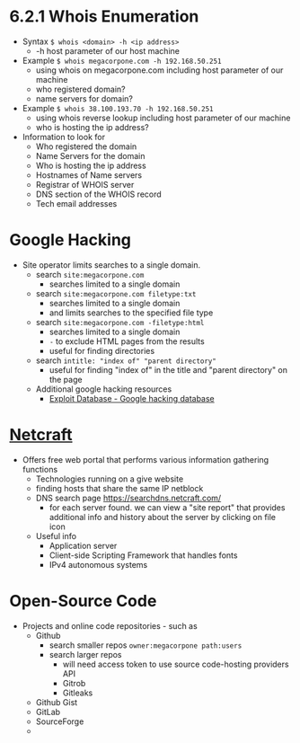 # 6.2.1 Whois Enumeration 
- Syntax `$ whois <domain> -h <ip address>`
	- -h host parameter of our host machine
- Example `$ whois megacorpone.com -h 192.168.50.251`
	- using whois on megacorpone.com including host parameter of our machine
	- who registered domain?
	- name servers for domain?
- Example `$ whois 38.100.193.70 -h 192.168.50.251`
	- using whois reverse lookup including host parameter of our machine
	- who is hosting the ip address?
- Information to look for
	- Who registered the domain
	- Name Servers for the domain
	- Who is hosting the ip address
	- Hostnames of Name servers
	- Registrar of WHOIS server
	- DNS section of the WHOIS record
	- Tech email addresses 

# Google Hacking
- Site operator limits searches to a single domain. 
	- search `site:megacorpone.com`
		- searches limited to a single domain
	- search `site:megacorpone.com filetype:txt`
		- searches limited to a single domain 
		- and limits searches to the specified file type
	- search `site:megacorpone.com -filetype:html`
		- searches limited to a single domain
		- `-` to exclude HTML pages from the results
		- useful for finding directories
	- search `intitle: "index of" "parent directory"`
		- useful for finding "index of" in the title and "parent directory" on the page
	- Additional google hacking resources
		- [Exploit Database - Google hacking database](https://www.exploit-db.com/google-hacking-database)
# [Netcraft](https://www.netcraft.com/tools)
- Offers free web portal that performs various information gathering functions
	- Technologies running on a give website
	- finding hosts that share the same IP netblock
	- DNS search page https://searchdns.netcraft.com/
		- for each server found. we can view a "site report" that provides additional info and history about the server by clicking on file icon
	- Useful info
		- Application server
		- Client-side Scripting Framework that handles fonts
		- IPv4 autonomous systems
# Open-Source Code
- Projects and online code repositories - such as
	- Github
		- search smaller repos `owner:megacorpone path:users`
		- search larger repos
			- will need access token to use source code-hosting providers API
			- Gitrob
			- Gitleaks
	- Github Gist
	- GitLab
	- SourceForge
	- 